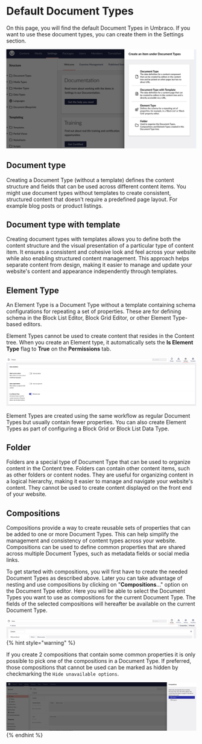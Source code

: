 # Default Document Types

On this page, you will find the default Document Types in Umbraco. If you want to use these document types, you can create them in the Settings section.

![Create Document Type](/14/umbraco-cms/fundamentals/data/images/CreateDoctype.png)

## Document type

Creating a Document Type (without a template) defines the content structure and fields that can be used across different content items. You might use document types without templates to create consistent, structured content that doesn't require a predefined page layout. For example blog posts or product listings.

## Document type with template

Creating document types with templates allows you to define both the content structure and the visual presentation of a particular type of content item. It ensures a consistent and cohesive look and feel across your website while also enabling structured content management. This approach helps separate content from design, making it easier to manage and update your website's content and appearance independently through templates.

## Element Type

An Element Type is a Document Type without a template containing schema configurations for repeating a set of properties. These are for defining schema in the Block List Editor, Block Grid Editor, or other Element Type-based editors.

Element Types cannot be used to create content that resides in the Content tree. When you create an Element type, it automatically sets the **Is Element Type** flag to **True** on the **Permissions** tab.

![Element type](/14/umbraco-cms/fundamentals/data/images/element-type.png)

Element Types are created using the same workflow as regular Document Types but usually contain fewer properties. You can also create Element Types as part of configuring a Block Grid or Block List Data Type.

## Folder

Folders are a special type of Document Type that can be used to organize content in the Content tree. Folders can contain other content items, such as other folders or content nodes. They are useful for organizing content in a logical hierarchy, making it easier to manage and navigate your website's content. They cannot be used to create content displayed on the front end of your website.

## Compositions

Compositions provide a way to create reusable sets of properties that can be added to one or more Document Types. This can help simplify the management and consistency of content types across your website. Compositions can be used to define common properties that are shared across multiple Document Types, such as metadata fields or social media links.

To get started with compositions, you will first have to create the needed Document Types as described above. Later you can take advantage of nesting and use compositions by clicking on "**Compositions**..." option on the Document Type editor. Here you will be able to select the Document Types you want to use as compositions for the current Document Type. The fields of the selected compositions will hereafter be available on the current Document Type.

![Create group](/14/umbraco-cms/fundamentals/data/images/createGroup_new.png)
{% hint style="warning" %}

If you create 2 compositions that contain some common properties it is only possible to pick one of the compositions in a Document Type. If preferred, those compositions that cannot be used can be marked as hidden by checkmarking the `Hide unavailable options`.

![Composition](/14/umbraco-cms/fundamentals/data/images/composition.png)
{% endhint %}
